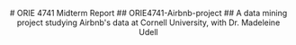 


<p align="center">
  # ORIE 4741 Midterm Report
  ## ORIE4741-Airbnb-project
  ## A data mining project studying Airbnb's data at Cornell University, with Dr. Madeleine Udell
</p>

